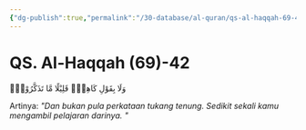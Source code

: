 ```yaml
---
{"dg-publish":true,"permalink":"/30-database/al-quran/qs-al-haqqah-69-42/"}
---
```



# QS. Al-Haqqah (69)-42
وَلَا بِقَوْلِ كَاهِنٍۗ قَلِيْلًا مَّا تَذَكَّرُوْنَۗ

Artinya: *"Dan bukan pula perkataan tukang tenung. Sedikit sekali kamu mengambil pelajaran darinya. "*
